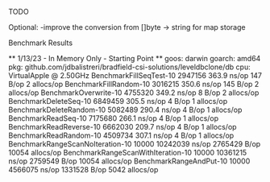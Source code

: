 TODO


Optional:
-improve the conversion from []byte -> string for map storage



Benchmark Results

** 1/13/23 - In Memory Only - Starting Point **
    goos: darwin
    goarch: amd64
    pkg: github.com/jdbalistreri/bradfield-csi-solutions/leveldbclone/db
    cpu: VirtualApple @ 2.50GHz
    BenchmarkFillSeqTest-10               	 2947156	       363.9 ns/op	     147 B/op	       2 allocs/op
    BenchmarkFillRandom-10                	 3016215	       350.6 ns/op	     145 B/op	       2 allocs/op
    BenchmarkOverwrite-10                 	 4755320	       349.2 ns/op	       8 B/op	       2 allocs/op
    BenchmarkDeleteSeq-10                 	 6849459	       305.5 ns/op	       4 B/op	       1 allocs/op
    BenchmarkDeleteRandom-10              	 5082489	       290.4 ns/op	       4 B/op	       1 allocs/op
    BenchmarkReadSeq-10                   	 7175680	       266.1 ns/op	       4 B/op	       1 allocs/op
    BenchmarkReadReverse-10               	 6662030	       209.7 ns/op	       4 B/op	       1 allocs/op
    BenchmarkReadRandom-10                	 4509734	       307.1 ns/op	       4 B/op	       1 allocs/op
    BenchmarkRangeScanNoIteration-10      	   10000	  10242039 ns/op	 2765429 B/op	   10054 allocs/op
    BenchmarkRangeScanWithIteration-10    	   10000	  10361215 ns/op	 2759549 B/op	   10054 allocs/op
    BenchmarkRangeAndPut-10               	   10000	   4566075 ns/op	 1331528 B/op	    5042 allocs/op